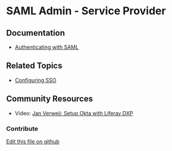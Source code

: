 # SAML Admin - Service Provider

## Documentation

* [Authenticating with SAML](https://learn.liferay.com/dxp/latest/en/installation-and-upgrades/securing-liferay/configuring-sso/authenticating_with_saml.html?)

## Related Topics

* [Configuring SSO](https://learn.liferay.com/dxp/latest/en/installation-and-upgrades/securing-liferay/configuring_sso.html)

## Community Resources

* Video: [Jan Verweij: Setup Okta with Liferay DXP](https://youtu.be/oSJprwUFLAI)

### Contribute

[Edit this file on github](https://github.com/olafk/controlpanel-documentation-docs/blob/master/md/73en/com_liferay_saml_web_internal_portlet_SamlAdminPortlet/service-provider.md)
